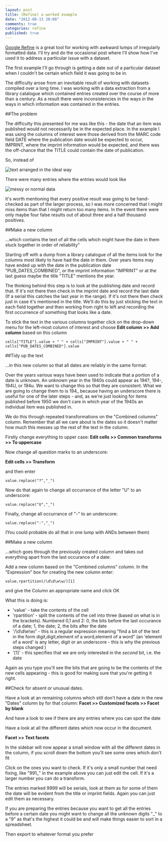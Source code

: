 ```yaml
---
layout: post
title: (Refine) a worked example
date: "2012-08-13 20:08"
comments: true
categories: refine
published: true
---
```


[Google Refine](http://code.google.com/p/google-refine/) is a great tool for working with awkward lumps of irregularly formatted data. I'll try and do the occasional post where I'll show how I've used it to address a particular issue with a dataset.

The first example I'll go through is getting a date out of a particular dataset when I couldn't be certain which field it was going to be in.

The difficulty arose from an inevitable result of working with datasets compiled over a long time. I was working with a data extraction from a library catalogue which contained entries created over the course of more than a century. As a result there were inconsistencies in the ways in the ways in which information was contained in the entries. 

##The problem

The difficulty this presented for me was like this - the date that an item was published would not necessarily be in the expected place. In the example I was using the columns of interest were those derived from the MARC code field DATE where the publication date would be expected to occur, IMPRINT, where the imprint information would be expected, and there was the off-chance that the TITLE could contain the date of publication. 

So, instead of 

![text arranged in the ideal way](/images/workexample/ideal_data.PNG)


<p>There were many entries where the entries would look like</p>

![messy or normal data](/images/workexample/messy_data.PNG)


It's worth mentioning that every positive result was going to be hand-checked as part of the larger process, so I was more concerned that I might miss items than that I might return too many items. In the event there were only maybe four false results out of about three and a half thousand positives.

##Make a new column 

...which contains the text of all the cells which might have the date in them stuck together in order of reliability"

Starting off with a dump from a library catalogue of all the items look for the columns most likely to have had the date in them.  Over years items may have ended up with the date in the publication date "PUB\_DATES_COMBINED", or the imprint information "IMPRINT" or at the last guess maybe the title "TITLE" mentions the year.

The thinking behind this step is to look at the publishing date and record that.  If it's not there then check in the imprint date and record the last date (If a serial this catches the last year in the range).  If it's not there then check just in case it's mentioned in the title.  We'll do this by just sticking the text in each field together and then working from right to left and recording the first occurrence of something that looks like a date.

To stick the text in the various columns together click on the drop-down menu for the left-most column of interest and choose 
**Edit column >> Add column** based on this column

```
cells["TITLE"].value + " " + cells["IMPRINT"].value + " " + cells["PUB_DATES_COMBINED"].value
```

##Tidy up the text 

...in this new column so that all dates are reliably in the same format:

Over the years various ways have been used to indicate that a portion of a date is unknown.  An unknown year in the 1940s could appear as 194?, 194-, 194U, or 194u.  We want to change this so that they are consistent.  What we are going to change them to is 194\_ because having an underscore there is useful for one of the later steps - and, as we're just looking for items published before 1950 we don't care in which year of the 1940s an individual item was published in.

We do this through repeated transformations on the "Combined columns" column.  Remember that all we care about is the dates so it doesn't matter how much this messes up the rest of the text in the column.

Firstly change everything to upper case:
**Edit cells >> Common transforms >> To uppercase**



Now change all question marks to an underscore:

**Edit cells >> Transform**

and then enter
```
value.replace("?","_")
```

Now do that again to change all occurrance of the letter "U" to an underscore:

```
value.replace("U","_")
```

Finally, change all occurrance of "-" to an underscore:

```
value.replace("-","_")
```

(You could probable do all that in one lump with ANDs between them)

##Make a new column

...which goes through the previously created column and takes out everything apart from the last occurance of a date:

Add a new column based on the "Combined columns" column.  In the "Expression" box for creating the new column enter:
```
value.rpartition(/\d\d\w\w/)[1]
```
and give the Column an appropriate name and click OK

What this is doing is:

- 'value' - take the contents of the cell
- 'rpartition' - split the contents of the cell into three (based on what is in the brackets).  Numbered 0,1 and 2: 0, the bits before the last occurance of a date; 1, the date; 2, the bits after the date
- '/\d\d\w\w/' - this is a regular expression meaning "find a bit of the text in the form digit,digit,element of a word,element of a word" (an 'element of a word' is any letter, digit or an underscore - this is why the previous steps changed )
- '[1]' - this specifies that we are only interested in the _second_ bit, i.e. the date

Again as you type you'll see the bits that are going to be the contents of the new cells appearing - this is good for making sure that you're getting it right.

##Check for absent or unusual dates.

Have a look at an remaining columns which still don't have a date in the new "Dates" column by for that column:
**Facet >> Customized facets >> Facet by blank**

And have a look to see if there are any entries where you can spot the date

Have a look at all the different dates which now occur in the document.  

**Facet >> Text facets**

In the sidebar will now appear a small window with all the different dates in the column, if you scroll down the bottom you'll see some ones which don't fit

Click on the ones you want to check.  If it's only a small number that need fixing, like "991_" in the example above you can just edit the cell.  If it's a larger number you can do a transform.

The entries marked 9999 will be serials, look at them as for some of them the date will be evident from the title or imprint fields.  Again you can just edit them as necessary.

If you are preparing the entries because you want to get all the entries before a certain date you might want to change all the unknown digits "_" to a "9" as that's the highest it could be and will make things easier to sort in a spreadsheet.

Then export to whatever format you prefer